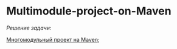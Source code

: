 # Multimodule-project-on-Maven

*Решение задачи:*

[Многомодульный проект на Maven](https://github.com/netology-code/jd-homeworks/blob/master/builders/task1/README.md);

